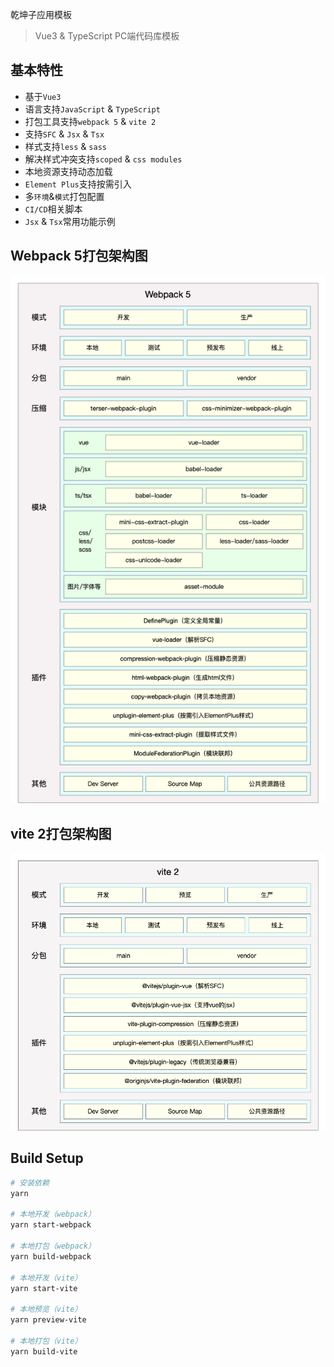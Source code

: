 乾坤子应用模板
> Vue3 & TypeScript PC端代码库模板

## 基本特性

* 基于`Vue3`
* 语言支持`JavaScript` & `TypeScript`
* 打包工具支持`webpack 5` & `vite 2`
* 支持`SFC` & `Jsx` & `Tsx`
* 样式支持`less` & `sass`
* 解决样式冲突支持`scoped` & `css modules`
* 本地资源支持动态加载
* `Element Plus`支持按需引入
* 多`环境`&`模式`打包配置
* `CI/CD`相关脚本
* `Jsx` & `Tsx`常用功能示例

## Webpack 5打包架构图

![Vue3TsTplWebpack5](https://raw.githubusercontent.com/shien7654321/ImageHosting/master/Images/Vue3TsTplWebpack5.png)

## vite 2打包架构图

![Vue3TsTplVite2](https://raw.githubusercontent.com/shien7654321/ImageHosting/master/Images/Vue3TsTplVite2.png)

## Build Setup

``` bash
# 安装依赖
yarn

# 本地开发（webpack）
yarn start-webpack

# 本地打包（webpack）
yarn build-webpack

# 本地开发（vite）
yarn start-vite

# 本地预览（vite）
yarn preview-vite

# 本地打包（vite）
yarn build-vite

```
